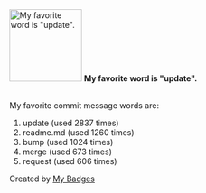 <img src="https://my-badges.github.io/my-badges/favorite-word.png" alt="My favorite word is &quot;update&quot;." title="My favorite word is &quot;update&quot;." width="128">
<strong>My favorite word is &quot;update&quot;.</strong>
<br><br>

My favorite commit message words are:

1. update (used 2837 times)
2. readme.md (used 1260 times)
3. bump (used 1024 times)
4. merge (used 673 times)
5. request (used 606 times)


Created by <a href="https://github.com/my-badges/my-badges">My Badges</a>